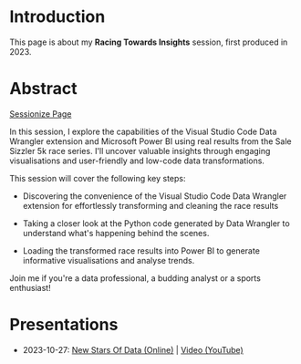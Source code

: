# Introduction

This page is about my **Racing Towards Insights** session, first produced in 2023.


# Abstract

[Sessionize Page](https://sessionize.com/s/damienjones/racing-towards-insights-analysing-the-sale-sizzler/74895)

In this session, I explore the capabilities of the Visual Studio Code Data Wrangler extension and Microsoft Power BI using real results from the Sale Sizzler 5k race series. I'll uncover valuable insights through engaging visualisations and user-friendly and low-code data transformations.

This session will cover the following key steps:

- Discovering the convenience of the Visual Studio Code Data Wrangler extension for effortlessly transforming and cleaning the race results

- Taking a closer look at the Python code generated by Data Wrangler to understand what's happening behind the scenes.

- Loading the transformed race results into Power BI to generate informative visualisations and analyse trends.

Join me if you're a data professional, a budding analyst or a sports enthusiast!


# Presentations

- 2023-10-27: [New Stars Of Data (Online)](https://www.newstarsofdata.com/6th-edition/) | [Video (YouTube)](https://www.youtube.com/watch?v=XAIvUW5c9ww&t=63s&ab_channel=DataGrillen)
